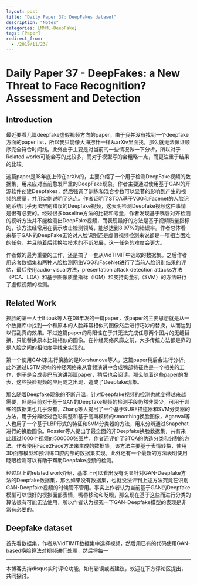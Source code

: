 ```yaml
---
layout: post
title: "Daily Paper 37: DeepFakes dataset"
description: "Notes"
categories: [MMML-DeepFake]
tags: [Paper]
redirect_from:
  - /2019/11/23/
---
```


# Daily Paper 37 - DeepFakes: a New Threat to Face Recognition? Assessment and Detection  

## Introduction  

最近要看几篇deepfake虚假视频方向的paper。由于我并没有找到一个deepfake方面的paper list，所以我只能像大海捞针一样从arXiv里面找，那么就无法保证顺序完全符合时间线。此外由于主要是对当前的一些情况做一下分析，所以对于Related works可能会写的比较多，而对于模型写的会粗略一点，而更注重于结果的比较。  

这篇paper是18年底上传在arXiv的，主要介绍了一个用于检测DeepFake视频的数据集，用来应对当前愈发严重的DeepFake现象。作者主要通过使用基于GAN的开源软件创建Deepfakes，然后强调了训练和混合参数可以显著的影响到产生的视频的质量，并用实例说明了这点。作者证明了STOA基于VGG和Facenet的人脸识别系统几乎无法辨别错误的Deepfake视频，这表明检测Deepfake视频这件事情是很有必要的。经过很多baseline方法的比较和考量，作者发现基于嘴唇对齐检测的视听方法并不能检测出DeepFake视频，而表现最好的方法是基于视频质量指标的，该方法经常用在表示攻击检测领域，能够达到8.97%的错误率。作者总体看来基于GAN的DeepFake无论对人脸识别还是虚假视频检测来说都是一项相当困难的任务，并且随着后续换脸技术的不断发展，这一任务的难度会更大。  

作者做的最为重要的工作，还是搞了一套从VidTIMIT中选取的数据集。之后作者用这套数据集和两种人脸检测网络VGG和FaceNet进行了当前人脸识别结果的评估，最后使用audio-visual方法，presentation attack detection attacks方法（PCA、LDA）和基于图像质量指标（IQM）和支持向量机（SVM）的方法进行了虚假视频的检测。  

## Related Work  

换脸的第一人士Bitouk等人在08年发的一篇paper，该paper的主要思想就是从一个数据库中找到一个和原本的人脸非常相似的图像然后进行巧妙的替换，从而达到以假乱真的效果。不过这篇paper的局限性在于其无法完成任意两个图片的无缝替换，只能替换原本比较相似的图像。在神经网络风靡之前，大多传统方法都是靠的是人脸之间的相似度寻找来实现的。  

第一个使用GAN来进行换脸的是Korshunova等人，这篇paper稍后会进行分析。此外通过LSTM架构的神经网络来从音频演讲中合成嘴部特征也是一个相关的工作，例子是合成奥巴马演讲那篇paper，稍后也会阅读。那么随着这些paper的发表，这些换脸视频的应用随之出现，造成了Deepfake现象。  

那么随着Deepfake现象的不断升温，针对Deepfake视频的检测也就变得越来越需要，但是目前对于基于GAN的Deepfake视频的检测手段仍然非常少，可用于训练的数据集也几乎没有，Zhang等人提出了一个基于SURF描述器和SVM分类器的方法，用于分辨经过色彩调整和基于高斯模糊的smoothing换脸图像，Agarwal等人也用了一个基于LBP形式的特征和SVM分类器的方法，用来分辨通过Snapchat进行的换脸图像。Rossler等人提出了最全面的非Deepfake换脸数据集，共有来此超过1000个视频的500000张图片，作者还评价了STOA的伪造分类和分割的方法。作者使用Face2Face方法来生成的数据集，该方法主要基于表情转换，使用3D面部模型和预训练口腔内部的数据集实现。此外还有一个最新的方法表明使用眨眼检测可以有助于帮助Deepfake视频的检测。  

经过以上的related work介绍，基本上可以看出没有明显针对GAN-Deepfake方法的Deepfake数据集，那么如果没有数据集，也就没法评判上述方法究竟在识别GAN-Deepfake视频的时候管不管用。事实上作者认为当前基于GAN的Deepfake模型可以很好的模拟面部表情，嘴唇移动和眨眼，那么现在基于这些而进行分类的算法很有可能无法使用，所以作者认为探究一下GAN-Deepfake模型的表现是非常有必要的。  

## Deepfake dataset  

首先看数据集，作者从VidTIMIT数据集中选择视频，然后用已有的代码使用GAN-based换脸算法对视频进行处理，然后将每一



---
本博客支持disqus实时评论功能，如有错误或者建议，欢迎在下方评论区提出，共同探讨。  
